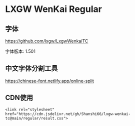 # LXGW WenKai Regular

## 字体

https://github.com/lxgw/LxgwWenkaiTC

字体版本: 1.501

## 中文字体分割工具

https://chinese-font.netlify.app/online-split

## CDN使用

```
<link rel="stylesheet" href="https://cdn.jsdelivr.net/gh/Shanshi66/lxgw-wenkai-tc@main/regular/result.css">
```
